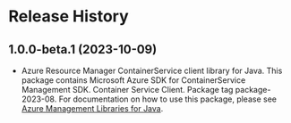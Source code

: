# Release History

## 1.0.0-beta.1 (2023-10-09)

- Azure Resource Manager ContainerService client library for Java. This package contains Microsoft Azure SDK for ContainerService Management SDK. Container Service Client. Package tag package-2023-08. For documentation on how to use this package, please see [Azure Management Libraries for Java](https://aka.ms/azsdk/java/mgmt).
